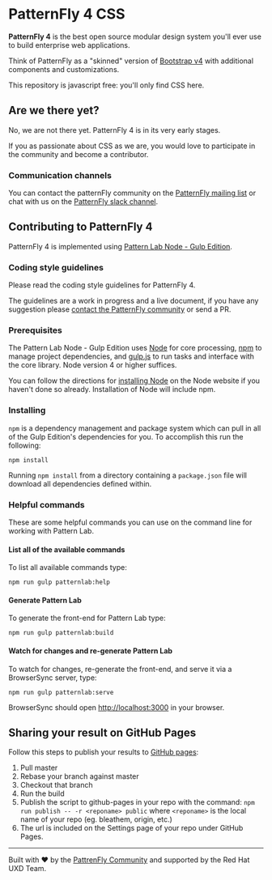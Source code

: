 # PatternFly 4 CSS

**PatternFly 4** is the best open source modular design system you'll ever use to build enterprise web applications.

Think of PatternFly as a "skinned" version of [Bootstrap v4](http://v4-alpha.getbootstrap.com/) with additional components and customizations.

This repository is javascript free: you'll only find CSS here.

## Are we there yet?

No, we are not there yet. PatternFly 4 is in its very early stages.

If you as passionate about CSS as we are, you would love to participate in the community and become a contributor.

### Communication channels

You can contact the patternFly community on the [PatternFly mailing list](https://www.redhat.com/mailman/listinfo/patternfly) or chat with us on the [PatternFly slack channel](https://patternfly.slack.com/).


## Contributing to PatternFly 4

PatternFly 4 is implemented using [Pattern Lab Node - Gulp Edition](https://github.com/pattern-lab/patternlab-node).

### Coding style guidelines

Please read the coding style guidelines for PatternFly 4.

The guidelines are a work in progress and a live document, if you have any suggestion please [contact the PatternFly community](#communication-channels) or send a PR.


### Prerequisites

The Pattern Lab Node - Gulp Edition uses [Node](https://nodejs.org) for core processing, [npm](https://www.npmjs.com/) to manage project dependencies, and [gulp.js](http://gulpjs.com/) to run tasks and interface with the core library. Node version 4 or higher suffices.

You can follow the directions for [installing Node](https://nodejs.org/en/download/) on the Node website if you haven't done so already.
Installation of Node will include npm.

### Installing

`npm` is a dependency management and package system which can pull in all of the Gulp Edition's dependencies for you. To accomplish this run the following:

```
npm install
```

Running `npm install` from a directory containing a `package.json` file will download all dependencies defined within.

### Helpful commands

These are some helpful commands you can use on the command line for working with Pattern Lab.

#### List all of the available commands

To list all available commands type:

```
npm run gulp patternlab:help
```

#### Generate Pattern Lab

To generate the front-end for Pattern Lab type:

```
npm run gulp patternlab:build
```

#### Watch for changes and re-generate Pattern Lab

To watch for changes, re-generate the front-end, and serve it via a BrowserSync server,  type:

```
npm run gulp patternlab:serve
```

BrowserSync should open [http://localhost:3000](http://localhost:3000) in your browser.



## Sharing your result on GitHub Pages

Follow this steps to publish your results to [GitHub pages](https://pages.github.com/):

1. Pull master
1. Rebase your branch against master
1. Checkout that branch
1. Run the build
1. Publish the script to github-pages in your repo with the command: `npm run publish -- -r <reponame> public` where `<reponame>` is the local name of your repo (eg. bleathem, origin, etc.)
1. The url is included on the Settings page of your repo under GitHub Pages.

___

Built with :heart: by the [PattrenFly Community](https://www.patternfly.org/community/) and supported by the Red Hat UXD Team.
